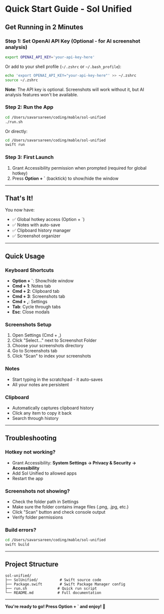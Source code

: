# Quick Start Guide - Sol Unified

## Get Running in 2 Minutes

### Step 1: Set OpenAI API Key (Optional - for AI screenshot analysis)

```bash
export OPENAI_API_KEY='your-api-key-here'
```

Or add to your shell profile (`~/.zshrc` or `~/.bash_profile`):
```bash
echo 'export OPENAI_API_KEY="your-api-key-here"' >> ~/.zshrc
source ~/.zshrc
```

**Note**: The API key is optional. Screenshots will work without it, but AI analysis features won't be available.

### Step 2: Run the App

```bash
cd /Users/savarsareen/coding/mable/sol-unified
./run.sh
```

Or directly:
```bash
cd /Users/savarsareen/coding/mable/sol-unified
swift run
```

### Step 3: First Launch

1. Grant Accessibility permission when prompted (required for global hotkey)
2. Press **Option + `** (backtick) to show/hide the window

---

## That's It!

You now have:
- ✅ Global hotkey access (Option + `)
- ✅ Notes with auto-save
- ✅ Clipboard history manager
- ✅ Screenshot organizer

---

## Quick Usage

### Keyboard Shortcuts
- **Option + `**: Show/hide window
- **Cmd + 1**: Notes tab
- **Cmd + 2**: Clipboard tab
- **Cmd + 3**: Screenshots tab
- **Cmd + ,**: Settings
- **Tab**: Cycle through tabs
- **Esc**: Close modals

### Screenshots Setup

1. Open Settings (Cmd + ,)
2. Click "Select..." next to Screenshot Folder
3. Choose your screenshots directory
4. Go to Screenshots tab
5. Click "Scan" to index your screenshots

### Notes
- Start typing in the scratchpad - it auto-saves
- All your notes are persistent

### Clipboard
- Automatically captures clipboard history
- Click any item to copy it back
- Search through history

---

## Troubleshooting

### Hotkey not working?
- Grant Accessibility: **System Settings → Privacy & Security → Accessibility**
- Add Sol Unified to allowed apps
- Restart the app

### Screenshots not showing?
- Check the folder path in Settings
- Make sure the folder contains image files (.png, .jpg, etc.)
- Click "Scan" button and check console output
- Verify folder permissions

### Build errors?
```bash
cd /Users/savarsareen/coding/mable/sol-unified
swift build
```

---

## Project Structure

```
sol-unified/
├── SolUnified/          # Swift source code
├── Package.swift        # Swift Package Manager config
├── run.sh              # Quick run script
└── README.md           # Full documentation
```

---

**You're ready to go! Press Option + ` and enjoy! 🚀**
